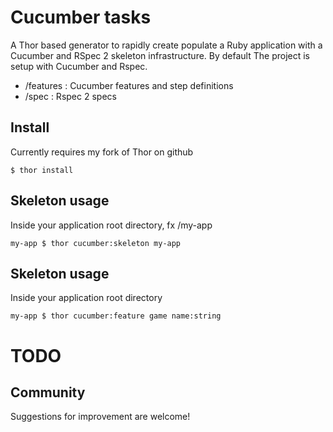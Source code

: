 # Cucumber tasks ##

A Thor based generator to rapidly create populate a Ruby application with a Cucumber and RSpec 2 skeleton infrastructure.
By default The project is setup with Cucumber and Rspec. 

 * /features  : Cucumber features and step definitions
 * /spec      : Rspec 2 specs 

## Install ##

Currently requires my fork of Thor on github

`$ thor install`

## Skeleton usage ##

Inside your application root directory, fx /my-app  

`my-app $ thor cucumber:skeleton my-app`    
                    

## Skeleton usage ##

Inside your application root directory

`my-app $ thor cucumber:feature game name:string`    

 
# TODO ##
   
## Community ##

Suggestions for improvement are welcome!